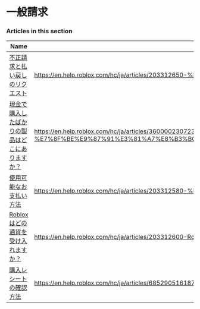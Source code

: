 # 一般請求  
### Articles in this section
Name|URL
-|-
[不正請求と払い戻しのリクエスト](./不正請求と払い戻しのリクエスト.html) |https://en.help.roblox.com/hc/ja/articles/203312650-%E4%B8%8D%E6%AD%A3%E8%AB%8B%E6%B1%82%E3%81%A8%E6%89%95%E3%81%84%E6%88%BB%E3%81%97%E3%81%AE%E3%83%AA%E3%82%AF%E3%82%A8%E3%82%B9%E3%83%88
[現金で購入したばかりの製品はどこにありますか？](./現金で購入したばかりの製品はどこにありますか？.html) |https://en.help.roblox.com/hc/ja/articles/360000230723-%E7%8F%BE%E9%87%91%E3%81%A7%E8%B3%BC%E5%85%A5%E3%81%97%E3%81%9F%E3%81%B0%E3%81%8B%E3%82%8A%E3%81%AE%E8%A3%BD%E5%93%81%E3%81%AF%E3%81%A9%E3%81%93%E3%81%AB%E3%81%82%E3%82%8A%E3%81%BE%E3%81%99%E3%81%8B-
[使用可能なお支払い方法](./使用可能なお支払い方法.html) |https://en.help.roblox.com/hc/ja/articles/203312580-%E4%BD%BF%E7%94%A8%E5%8F%AF%E8%83%BD%E3%81%AA%E3%81%8A%E6%94%AF%E6%89%95%E3%81%84%E6%96%B9%E6%B3%95
[Robloxはどの通貨を受け入れますか？](./Robloxはどの通貨を受け入れますか？.html) |https://en.help.roblox.com/hc/ja/articles/203312600-Roblox%E3%81%AF%E3%81%A9%E3%81%AE%E9%80%9A%E8%B2%A8%E3%82%92%E5%8F%97%E3%81%91%E5%85%A5%E3%82%8C%E3%81%BE%E3%81%99%E3%81%8B-
[購入レシートの確認方法](./購入レシートの確認方法.html) |https://en.help.roblox.com/hc/ja/articles/6852905161876-%E8%B3%BC%E5%85%A5%E3%83%AC%E3%82%B7%E3%83%BC%E3%83%88%E3%81%AE%E7%A2%BA%E8%AA%8D%E6%96%B9%E6%B3%95